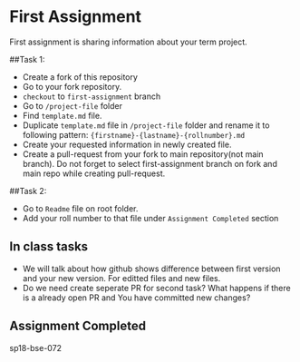 # First Assignment

First assignment is sharing information about your term project.

##Task 1:
- Create a fork of this repository
- Go to your fork repository.
- `checkout` to `first-assignment` branch 
- Go to `/project-file` folder 
- Find `template.md` file.
- Duplicate `template.md` file in `/project-file` folder and rename it to following pattern: `{firstname}-{lastname}-{rollnumber}.md`
- Create your requested information in newly created file.
- Create a pull-request from your fork to main repository(not main branch). Do not forget to select first-assignment branch on fork and main repo while creating pull-request.

##Task 2:
 - Go to `Readme` file on root folder.
 - Add your roll number to that file under `Assignment Completed` section

## In class tasks
- We will talk about how github shows difference between first version and your new version. For editted files and new files.
- Do we need create seperate PR for second task? What happens if there is a already open PR and You have committed new changes?


## Assignment Completed 
sp18-bse-072

